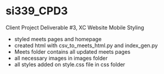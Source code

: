 # si339_CPD3
Client Project Deliverable #3, XC Website Mobile Styling

- styled meets pages and homepage
- created html with csv_to_meets_html.py and index_gen.py
- Meets folder contains all updated meets pages
- all necessary images in images folder
- all styles added on style.css file in css folder
